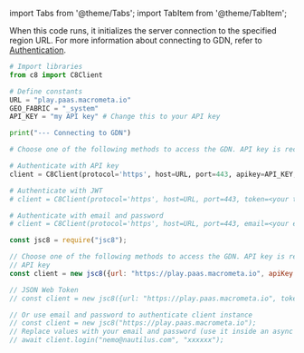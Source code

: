 import Tabs from '@theme/Tabs';
import TabItem from '@theme/TabItem';

When this code runs, it initializes the server connection to the specified region URL. For more information about connecting to GDN, refer to [Authentication](../account-management/auth/).

<Tabs groupId="operating-systems">
<TabItem value="py" label="Python SDK">

```py
# Import libraries
from c8 import C8Client

# Define constants
URL = "play.paas.macrometa.io"
GEO_FABRIC = "_system"
API_KEY = "my API key" # Change this to your API key

print("--- Connecting to GDN")

# Choose one of the following methods to access the GDN. API key is recommended.

# Authenticate with API key
client = C8Client(protocol='https', host=URL, port=443, apikey=API_KEY, geofabric=GEO_FABRIC)

# Authenticate with JWT
# client = C8Client(protocol='https', host=URL, port=443, token=<your token>, geofabric=GEO_FABRIC))

# Authenticate with email and password
# client = C8Client(protocol='https', host=URL, port=443, email=<your email id>, password=<your password>, geofabric=GEO_FABRIC)
```

</TabItem>
<TabItem value="js" label="JavaScript SDK">

```js
const jsc8 = require("jsc8");

// Choose one of the following methods to access the GDN. API key is recommended.
// API key
const client = new jsc8({url: "https://play.paas.macrometa.io", apiKey: "XXXX", fabricName: '_system'});

// JSON Web Token
// const client = new jsc8({url: "https://play.paas.macrometa.io", token: "XXXX", fabricName: '_system'});

// Or use email and password to authenticate client instance
// const client = new jsc8("https://play.paas.macrometa.io");
// Replace values with your email and password (use it inside an async function).
// await client.login("nemo@nautilus.com", "xxxxxx"); 
```

</TabItem>
</Tabs>
